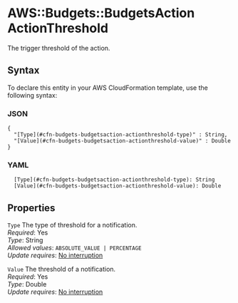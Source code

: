 # AWS::Budgets::BudgetsAction ActionThreshold<a name="aws-properties-budgets-budgetsaction-actionthreshold"></a>

The trigger threshold of the action\.

## Syntax<a name="aws-properties-budgets-budgetsaction-actionthreshold-syntax"></a>

To declare this entity in your AWS CloudFormation template, use the following syntax:

### JSON<a name="aws-properties-budgets-budgetsaction-actionthreshold-syntax.json"></a>

```
{
  "[Type](#cfn-budgets-budgetsaction-actionthreshold-type)" : String,
  "[Value](#cfn-budgets-budgetsaction-actionthreshold-value)" : Double
}
```

### YAML<a name="aws-properties-budgets-budgetsaction-actionthreshold-syntax.yaml"></a>

```
  [Type](#cfn-budgets-budgetsaction-actionthreshold-type): String
  [Value](#cfn-budgets-budgetsaction-actionthreshold-value): Double
```

## Properties<a name="aws-properties-budgets-budgetsaction-actionthreshold-properties"></a>

`Type`  <a name="cfn-budgets-budgetsaction-actionthreshold-type"></a>
The type of threshold for a notification\.  
*Required*: Yes  
*Type*: String  
*Allowed values*: `ABSOLUTE_VALUE | PERCENTAGE`  
*Update requires*: [No interruption](https://docs.aws.amazon.com/AWSCloudFormation/latest/UserGuide/using-cfn-updating-stacks-update-behaviors.html#update-no-interrupt)

`Value`  <a name="cfn-budgets-budgetsaction-actionthreshold-value"></a>
The threshold of a notification\.  
*Required*: Yes  
*Type*: Double  
*Update requires*: [No interruption](https://docs.aws.amazon.com/AWSCloudFormation/latest/UserGuide/using-cfn-updating-stacks-update-behaviors.html#update-no-interrupt)